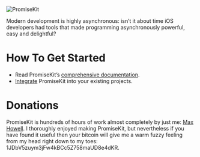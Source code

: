 ![PromiseKit](http://promisekit.org/public/img/tight-header.png)

Modern development is highly asynchronous: isn’t it about time iOS developers had tools that made programming asynchronously powerful, easy and delightful?

# How To Get Started

* Read PromiseKit’s [comprehensive documentation](http://promisekit.org/introduction).
* [Integrate](http://promisekit.org/getting-started) PromiseKit into your existing projects.

# Donations

PromiseKit is hundreds of hours of work almost completely by just me: [Max Howell](https://twitter.com/mxcl). I thoroughly enjoyed making PromiseKit, but nevertheless if you have found it useful then your bitcoin will give me a warm fuzzy feeling from my head right down to my toes: 1JDbV5zuym3jFw4kBCc5Z758maUD8e4dKR.
